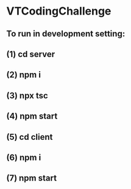 # VTCodingChallenge

## To run in development setting:
## (1) cd server
## (2) npm i
## (3) npx tsc
## (4) npm start

## (5) cd client
## (6) npm i
## (7) npm start

